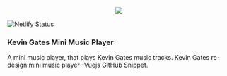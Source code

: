 <p align="center"><img src="https://github.com/DesignofCp/Kevin-Gates-mini-music-player/blob/master/ScreenShot.png?raw=true"></p>

[![Netlify Status](https://api.netlify.com/api/v1/badges/0df84e57-fbaa-4303-bed2-bac1f3737640/deploy-status)](https://app.netlify.com/sites/kevin-gates-mini-music-player/deploys)

### Kevin Gates Mini Music Player
A mini music player, that plays Kevin Gates music tracks. 
Kevin Gates re-design mini music player -Vuejs GitHub Snippet.
